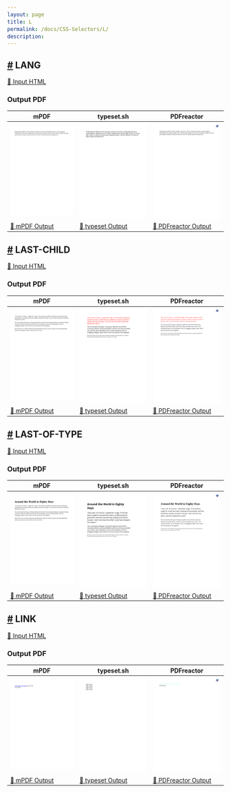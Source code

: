 ```yaml
---
layout: page
title: L
permalink: /docs/CSS-Selectors/L/
description: 
---
```




## <a name="LANG" id="LANG" href="#LANG">#</a> LANG

[📄 Input HTML](/html/CSS%20Selectors/L/lang.html)

### Output PDF

| mPDF | typeset.sh | PDFreactor |
|---------|---------|---------|
| ![mPDF Preview](mpdf__html_CSS_Selectors_L_lang.html.png) | ![typeset Preview](typeset__html_CSS_Selectors_L_lang.html.png) | ![PDFreactor Preview](pdfreactor__html_CSS_Selectors_L_lang.html.png) |
| [📕 mPDF Output](mpdf__html_CSS_Selectors_L_lang.html.pdf) | [📕 typeset Output](typeset__html_CSS_Selectors_L_lang.html.pdf) | [📕 PDFreactor Output](pdfreactor__html_CSS_Selectors_L_lang.html.pdf) |

## <a name="LAST-CHILD" id="LAST-CHILD" href="#LAST-CHILD">#</a> LAST-CHILD

[📄 Input HTML](/html/CSS%20Selectors/L/last-child.html)

### Output PDF

| mPDF | typeset.sh | PDFreactor |
|---------|---------|---------|
| ![mPDF Preview](mpdf__html_CSS_Selectors_L_last-child.html.png) | ![typeset Preview](typeset__html_CSS_Selectors_L_last-child.html.png) | ![PDFreactor Preview](pdfreactor__html_CSS_Selectors_L_last-child.html.png) |
| [📕 mPDF Output](mpdf__html_CSS_Selectors_L_last-child.html.pdf) | [📕 typeset Output](typeset__html_CSS_Selectors_L_last-child.html.pdf) | [📕 PDFreactor Output](pdfreactor__html_CSS_Selectors_L_last-child.html.pdf) |

## <a name="LAST-OF-TYPE" id="LAST-OF-TYPE" href="#LAST-OF-TYPE">#</a> LAST-OF-TYPE

[📄 Input HTML](/html/CSS%20Selectors/L/last-of-type.html)

### Output PDF

| mPDF | typeset.sh | PDFreactor |
|---------|---------|---------|
| ![mPDF Preview](mpdf__html_CSS_Selectors_L_last-of-type.html.png) | ![typeset Preview](typeset__html_CSS_Selectors_L_last-of-type.html.png) | ![PDFreactor Preview](pdfreactor__html_CSS_Selectors_L_last-of-type.html.png) |
| [📕 mPDF Output](mpdf__html_CSS_Selectors_L_last-of-type.html.pdf) | [📕 typeset Output](typeset__html_CSS_Selectors_L_last-of-type.html.pdf) | [📕 PDFreactor Output](pdfreactor__html_CSS_Selectors_L_last-of-type.html.pdf) |

## <a name="LINK" id="LINK" href="#LINK">#</a> LINK

[📄 Input HTML](/html/CSS%20Selectors/L/link.html)

### Output PDF

| mPDF | typeset.sh | PDFreactor |
|---------|---------|---------|
| ![mPDF Preview](mpdf__html_CSS_Selectors_L_link.html.png) | ![typeset Preview](typeset__html_CSS_Selectors_L_link.html.png) | ![PDFreactor Preview](pdfreactor__html_CSS_Selectors_L_link.html.png) |
| [📕 mPDF Output](mpdf__html_CSS_Selectors_L_link.html.pdf) | [📕 typeset Output](typeset__html_CSS_Selectors_L_link.html.pdf) | [📕 PDFreactor Output](pdfreactor__html_CSS_Selectors_L_link.html.pdf) |


